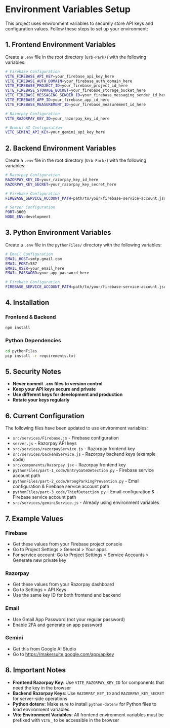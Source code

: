 # Environment Variables Setup

This project uses environment variables to securely store API keys and configuration values. Follow these steps to set up your environment:

## 1. Frontend Environment Variables

Create a `.env` file in the root directory (`Urb-Park/`) with the following variables:

```bash
# Firebase Configuration
VITE_FIREBASE_API_KEY=your_firebase_api_key_here
VITE_FIREBASE_AUTH_DOMAIN=your_firebase_auth_domain_here
VITE_FIREBASE_PROJECT_ID=your_firebase_project_id_here
VITE_FIREBASE_STORAGE_BUCKET=your_firebase_storage_bucket_here
VITE_FIREBASE_MESSAGING_SENDER_ID=your_firebase_messaging_sender_id_here
VITE_FIREBASE_APP_ID=your_firebase_app_id_here
VITE_FIREBASE_MEASUREMENT_ID=your_firebase_measurement_id_here

# Razorpay Configuration
VITE_RAZORPAY_KEY_ID=your_razorpay_key_id_here

# Gemini AI Configuration
VITE_GEMINI_API_KEY=your_gemini_api_key_here
```

## 2. Backend Environment Variables

Create a `.env` file in the root directory (`Urb-Park/`) with the following variables:

```bash
# Razorpay Configuration
RAZORPAY_KEY_ID=your_razorpay_key_id_here
RAZORPAY_KEY_SECRET=your_razorpay_key_secret_here

# Firebase Configuration
FIREBASE_SERVICE_ACCOUNT_PATH=path/to/your/firebase-service-account.json

# Server Configuration
PORT=3000
NODE_ENV=development
```

## 3. Python Environment Variables

Create a `.env` file in the `pythonFiles/` directory with the following variables:

```bash
# Email Configuration
EMAIL_HOST=smtp.gmail.com
EMAIL_PORT=587
EMAIL_USER=your_email_here
EMAIL_PASSWORD=your_app_password_here

# Firebase Configuration
FIREBASE_SERVICE_ACCOUNT_PATH=path/to/your/firebase-service-account.json
```

## 4. Installation

### Frontend & Backend

```bash
npm install
```

### Python Dependencies

```bash
cd pythonFiles
pip install -r requirements.txt
```

## 5. Security Notes

- **Never commit `.env` files to version control**
- **Keep your API keys secure and private**
- **Use different keys for development and production**
- **Rotate your keys regularly**

## 6. Current Configuration

The following files have been updated to use environment variables:

- `src/services/Firebase.js` - Firebase configuration
- `server.js` - Razorpay API keys
- `src/services/razorpayService.js` - Razorpay frontend key
- `src/services/backendService.js` - Razorpay backend keys (example code)
- `src/components/Razorpay.jsx` - Razorpay frontend key
- `pythonFiles/part-1_code/EntryGateDetection.py` - Firebase service account path
- `pythonFiles/part-2_code/WrongParkingPrevention.py` - Email configuration & Firebase service account path
- `pythonFiles/part-3_code/ThiefDetection.py` - Email configuration & Firebase service account path
- `src/services/geminiService.js` - Already using environment variables

## 7. Example Values

### Firebase

- Get these values from your Firebase project console
- Go to Project Settings > General > Your apps
- For service account: Go to Project Settings > Service Accounts > Generate new private key

### Razorpay

- Get these values from your Razorpay dashboard
- Go to Settings > API Keys
- Use the same key ID for both frontend and backend

### Email

- Use Gmail App Password (not your regular password)
- Enable 2FA and generate an app password

### Gemini

- Get this from Google AI Studio
- Go to https://makersuite.google.com/app/apikey

## 8. Important Notes

- **Frontend Razorpay Key**: Use `VITE_RAZORPAY_KEY_ID` for components that need the key in the browser
- **Backend Razorpay Keys**: Use `RAZORPAY_KEY_ID` and `RAZORPAY_KEY_SECRET` for server-side operations
- **Python dotenv**: Make sure to install `python-dotenv` for Python files to load environment variables
- **Vite Environment Variables**: All frontend environment variables must be prefixed with `VITE_` to be accessible in the browser
